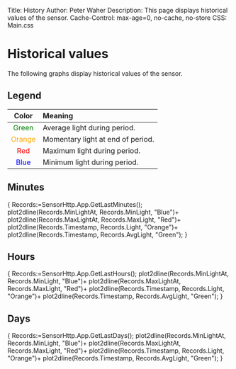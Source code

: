 ﻿Title: History
Author: Peter Waher
Description: This page displays historical values of the sensor.
Cache-Control: max-age=0, no-cache, no-store
CSS: Main.css

Historical values
============================

The following graphs display historical values of the sensor.

Legend
------------

| Color                                    | Meaning                           |
|:----------------------------------------:|:----------------------------------|
| <span style='color:green'>Green</span>   | Average light during period.      |
| <span style='color:orange'>Orange</span> | Momentary light at end of period. |
| <span style='color:red'>Red</span>       | Maximum light during period.      |
| <span style='color:blue'>Blue</span>     | Minimum light during period.      |


Minutes
-------------

{
Records:=SensorHttp.App.GetLastMinutes();
plot2dline(Records.MinLightAt, Records.MinLight, "Blue")+
	plot2dline(Records.MaxLightAt, Records.MaxLight, "Red")+
	plot2dline(Records.Timestamp, Records.Light, "Orange")+
	plot2dline(Records.Timestamp, Records.AvgLight, "Green");
}


Hours
-------------

{
Records:=SensorHttp.App.GetLastHours();
plot2dline(Records.MinLightAt, Records.MinLight, "Blue")+
	plot2dline(Records.MaxLightAt, Records.MaxLight, "Red")+
	plot2dline(Records.Timestamp, Records.Light, "Orange")+
	plot2dline(Records.Timestamp, Records.AvgLight, "Green");
}


Days
-------------

{
Records:=SensorHttp.App.GetLastDays();
plot2dline(Records.MinLightAt, Records.MinLight, "Blue")+
	plot2dline(Records.MaxLightAt, Records.MaxLight, "Red")+
	plot2dline(Records.Timestamp, Records.Light, "Orange")+
	plot2dline(Records.Timestamp, Records.AvgLight, "Green");
}
